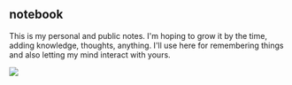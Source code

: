 ## notebook

This is my personal and public notes. I'm hoping to grow it by the time, adding knowledge, thoughts, anything. I'll use here for remembering things and also letting my mind interact with yours.

![](https://cldup.com/yF7p54soSp.JPG)
